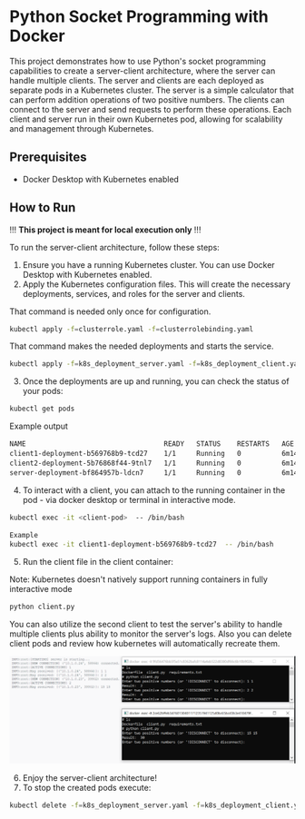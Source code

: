 # Python Socket Programming with Docker

This project demonstrates how to use Python's socket programming capabilities to create a server-client architecture, where the server can handle multiple clients. The server and clients are each deployed as separate pods in a Kubernetes cluster. 
The server is a simple calculator that can perform addition operations of two positive numbers. The clients can connect to the server and send requests to perform these operations. Each client and server run in their own Kubernetes pod, allowing for scalability and management through Kubernetes.

## Prerequisites
- Docker Desktop with Kubernetes enabled

## How to Run
!!! **This project is meant for local execution only** !!!

To run the server-client architecture, follow these steps:

1. Ensure you have a running Kubernetes cluster. You can use Docker Desktop with Kubernetes enabled.
2. Apply the Kubernetes configuration files. This will create the necessary deployments, services, and roles for the server and clients.

That command is needed only once for configuration.
```bash
kubectl apply -f=clusterrole.yaml -f=clusterrolebinding.yaml
```

That command makes the needed deployments and starts the service.
```bash
kubectl apply -f=k8s_deployment_server.yaml -f=k8s_deployment_client.yaml
```

3. Once the deployments are up and running, you can check the status of your pods:
```bash
kubectl get pods
```
Example output
```bash
NAME                                  READY   STATUS    RESTARTS   AGE
client1-deployment-b569768b9-tcd27    1/1     Running   0          6m14s
client2-deployment-5b76868f44-9tnl7   1/1     Running   0          6m14s
server-deployment-bf864957b-ldcn7     1/1     Running   0          6m14s
```
4. To interact with a client, you can attach to the running container in the pod -
via docker desktop or terminal in interactive mode.

```bash
kubectl exec -it <client-pod>  -- /bin/bash
```
```bash
Example
kubectl exec -it client1-deployment-b569768b9-tcd27  -- /bin/bash
```

5. Run the client file in the client container:

Note: Kubernetes doesn't natively support running containers in fully interactive mode
```bash
python client.py 
```

You can also utilize the second client to test the server's ability to handle multiple clients plus ability to monitor the server's logs.
Also you can delete client pods and review how kubernetes will automatically recreate them.

![k8s_demo.png](k8s_demo.png)

6. Enjoy the server-client architecture!
7. To stop the created pods execute:
```bash
kubectl delete -f=k8s_deployment_server.yaml -f=k8s_deployment_client.yaml 
```
